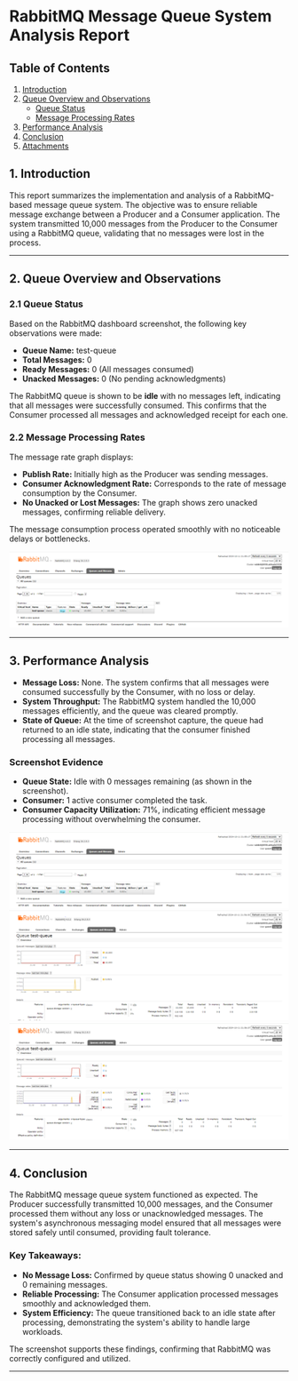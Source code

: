 # RabbitMQ Message Queue System Analysis Report

## Table of Contents
1. [Introduction](#introduction)
2. [Queue Overview and Observations](#queue-overview-and-observations)
   - [Queue Status](#queue-status)
   - [Message Processing Rates](#message-processing-rates)
3. [Performance Analysis](#performance-analysis)
4. [Conclusion](#conclusion)
5. [Attachments](#attachments)

## 1. Introduction
This report summarizes the implementation and analysis of a RabbitMQ-based message queue system. The objective was to ensure reliable message exchange between a Producer and a Consumer application. The system transmitted 10,000 messages from the Producer to the Consumer using a RabbitMQ queue, validating that no messages were lost in the process.

---

## 2. Queue Overview and Observations

### 2.1 Queue Status
Based on the RabbitMQ dashboard screenshot, the following key observations were made:
- **Queue Name:** test-queue
- **Total Messages:** 0
- **Ready Messages:** 0 (All messages consumed)
- **Unacked Messages:** 0 (No pending acknowledgments)

The RabbitMQ queue is shown to be **idle** with no messages left, indicating that all messages were successfully consumed. This confirms that the Consumer processed all messages and acknowledged receipt for each one.

### 2.2 Message Processing Rates
The message rate graph displays:
- **Publish Rate:** Initially high as the Producer was sending messages.
- **Consumer Acknowledgment Rate:** Corresponds to the rate of message consumption by the Consumer.
- **No Unacked or Lost Messages:** The graph shows zero unacked messages, confirming reliable delivery.

The message consumption process operated smoothly with no noticeable delays or bottlenecks. 

![Initial State of Queue](screenshots/initial-state-of-queue.PNG)

---

## 3. Performance Analysis

- **Message Loss:** None. The system confirms that all messages were consumed successfully by the Consumer, with no loss or delay.
- **System Throughput:** The RabbitMQ system handled the 10,000 messages efficiently, and the queue was cleared promptly.
- **State of Queue:** At the time of screenshot capture, the queue had returned to an idle state, indicating that the consumer finished processing all messages.

### Screenshot Evidence
- **Queue State:** Idle with 0 messages remaining (as shown in the screenshot).
- **Consumer:** 1 active consumer completed the task.
- **Consumer Capacity Utilization:** 71%, indicating efficient message processing without overwhelming the consumer.

![Initial State of Queue after sending messages to Queue](screenshots/initial-state-of-queue.PNG)
![Queue Status after message processing](screenshots/queue-overview.PNG)
![Consumer Capacity Utilization](screenshots/queue-consumer-overview.PNG)

---

## 4. Conclusion

The RabbitMQ message queue system functioned as expected. The Producer successfully transmitted 10,000 messages, and the Consumer processed them without any loss or unacknowledged messages. The system's asynchronous messaging model ensured that all messages were stored safely until consumed, providing fault tolerance.

### Key Takeaways:
- **No Message Loss:** Confirmed by queue status showing 0 unacked and 0 remaining messages.
- **Reliable Processing:** The Consumer application processed messages smoothly and acknowledged them.
- **System Efficiency:** The queue transitioned back to an idle state after processing, demonstrating the system's ability to handle large workloads.

The screenshot supports these findings, confirming that RabbitMQ was correctly configured and utilized.

---
